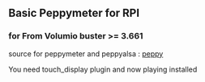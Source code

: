 ## Basic Peppymeter for RPI

### for From Volumio buster >= 3.661


source for peppymeter and peppyalsa : [peppy](https://github.com/project-owner)


You need touch_display plugin and now playing installed

